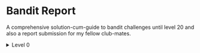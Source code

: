 # Bandit Report

A comprehensive solution-cum-guide to bandit challenges until level 20 and also a report submission for my fellow club-mates.

<details>
<summary>Level 0</summary>
<br>
lmao this is not even a level. Connect to bandit's shell using the command ```ssh bandit0@bandit.labs.overthewire.org -p 2220```
</details>
